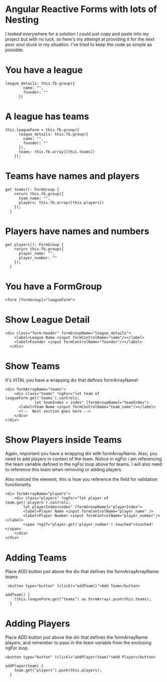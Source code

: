 # Angular Reactive Forms with lots of Nesting

I looked everywhere for a solution I could just copy and paste into my project but with no luck, so here's my attempt at providing it for the next poor soul stuck in my situation. I've tried to keep the code as simple as possible.

# You have a league

```
league_details: this.fb.group({
        name: "",
        founder: ""
      })
```

# A league has teams

```
this.leagueForm = this.fb.group({
      league_details: this.fb.group({
        name: "",
        founder: ""
      }),
      teams: this.fb.array([this.teams])
    });
```

# Teams have names and players

```
get teams(): FormGroup {
    return this.fb.group({
      team_name: "",
      players: this.fb.array([this.players])
    });
  }
```

# Players have names and numbers

```
get players(): FormGroup {
    return this.fb.group({
      player_name: "",
      player_number: ""
    });
  }
```

# You have a FormGroup

```
<form [formGroup]="leagueForm">
```

# Show League Detail

```
<div class="form-header" formGroupName="league_details">
    <label>League Name <input formControlName="name"/></label>
    <label>Founder <input formControlName="founder"/></label>
  </div>
```

# Show Teams

It's VITAL you have a wrapping div that defines formArrayName!

```
<div formArrayName="teams">
    <div class="teams" *ngFor="let team of leagueForm.get('teams').controls;
             let teamIndex = index" [formGroupName]="teamIndex">
      <label>Team Name <input formControlName="team_name"/></label>
      <!--  Next section goes here -->
    </div>
</div>
```

# Show Players inside Teams

Again, important you have a wrapping div with formArrayName. Also, you need to add players in context of the team. Notice in ngFor i am referencing the team variable
defined in the ngFor loop above for teams. I will also need to reference this team when removing or adding players.

Also noticed the <span> element, this is how you reference the field for validation functionality.

```
<div formArrayName="players">
    <div class="players" *ngFor="let player of team.get('players').controls;
        let playerIndex=index" [formGroupName]="playerIndex">
        <label>Player Name <input formControlName="player_name" />
        <label>Player Number <input formControlName="player_number"/></label>
        <span *ngIf="player.get('player_number').touched">touched!</span>
    </div>
</div>
```

# Adding Teams

Place ADD button just above the div that defines the formArrayArrayName teams

```
 <button type="button" (click)="addTeam()">Add Team</button>
```

```
addTeam() {
    (this.leagueForm.get("teams") as FormArray).push(this.teams);
  }
```

# Adding Players

Place ADD button just above the div that defines the formArrayName players, and remember to pass in the team variable from the enclosing ngFor loop.

```
<button type="button" (click)="addPlayer(team)">Add Player</button>
```

```
addPlayer(team) {
    team.get("players").push(this.players);
  }
```
